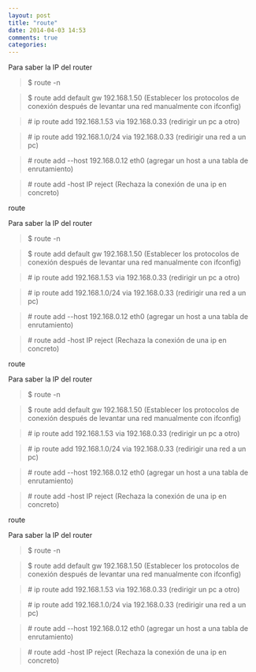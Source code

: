 ```yaml
---
layout: post
title: "route"
date: 2014-04-03 14:53
comments: true
categories: 
---
```

Para saber la IP del router 

>$ route -n

>$ route add default gw 192.168.1.50 (Establecer los protocolos de conexión después de levantar una red manualmente con ifconfig)

>\# ip route add 192.168.1.53 via 192.168.0.33 (redirigir un pc a otro)

>\# ip route add 192.168.1.0/24 via 192.168.0.33 (redirigir una red a un pc)

>\# route add --host 192.168.0.12 eth0 (agregar un host a una tabla de enrutamiento)

>\# route add -host IP reject (Rechaza la conexión de una ip en concreto)

route

Para saber la IP del router 

>$ route -n

>$ route add default gw 192.168.1.50 (Establecer los protocolos de conexión después de levantar una red manualmente con ifconfig)

>\# ip route add 192.168.1.53 via 192.168.0.33 (redirigir un pc a otro)

>\# ip route add 192.168.1.0/24 via 192.168.0.33 (redirigir una red a un pc)

>\# route add --host 192.168.0.12 eth0 (agregar un host a una tabla de enrutamiento)

>\# route add -host IP reject (Rechaza la conexión de una ip en concreto)

route

Para saber la IP del router 

>$ route -n

>$ route add default gw 192.168.1.50 (Establecer los protocolos de conexión después de levantar una red manualmente con ifconfig)

>\# ip route add 192.168.1.53 via 192.168.0.33 (redirigir un pc a otro)

>\# ip route add 192.168.1.0/24 via 192.168.0.33 (redirigir una red a un pc)

>\# route add --host 192.168.0.12 eth0 (agregar un host a una tabla de enrutamiento)

>\# route add -host IP reject (Rechaza la conexión de una ip en concreto)

route

Para saber la IP del router 

>$ route -n

>$ route add default gw 192.168.1.50 (Establecer los protocolos de conexión después de levantar una red manualmente con ifconfig)

>\# ip route add 192.168.1.53 via 192.168.0.33 (redirigir un pc a otro)

>\# ip route add 192.168.1.0/24 via 192.168.0.33 (redirigir una red a un pc)

>\# route add --host 192.168.0.12 eth0 (agregar un host a una tabla de enrutamiento)

>\# route add -host IP reject (Rechaza la conexión de una ip en concreto)


